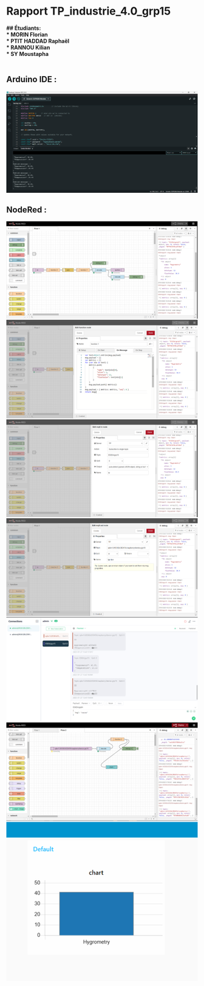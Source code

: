 # Rapport TP_industrie_4.0_grp15
<b> 
  ## Étudiants: <br>
  * MORIN Florian <br>
  * PTIT HADDAD Raphaël <br> 
  * RANNOU Kilian <br>
  * SY Moustapha 
</b>
<br><br>
<b> <h2> Arduino IDE :</h2> </b>

![](pictures/Arduino-IDE.png)

<b> <h2> NodeRed :</h2> </b>

![img.png](pictures/IMG_5084.png)
![img.png](pictures/IMG_5086.png)
![img.png](pictures/IMG_5085.png)
![img.png](pictures/IMG_5087.png)
![img.png](pictures/IMG_5088.png)
![img.png](pictures/creationGrapheLectureMqtt.png)
![img.png](pictures/debutDiagramme.png)
